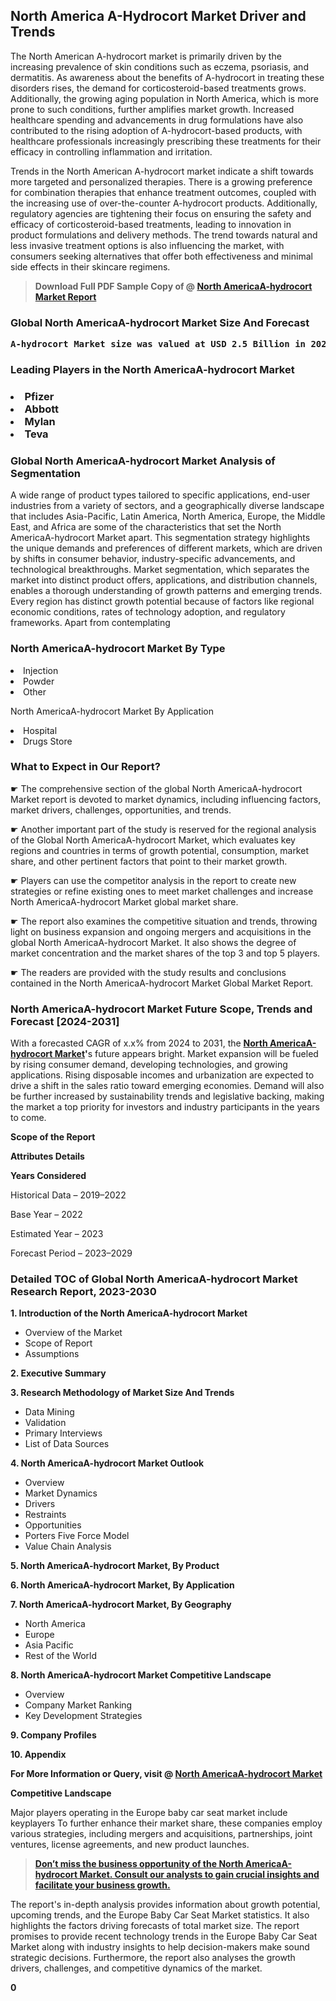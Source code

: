 <p><h2>North America A-Hydrocort Market Driver and Trends</h2><p>The North American A-hydrocort market is primarily driven by the increasing prevalence of skin conditions such as eczema, psoriasis, and dermatitis. As awareness about the benefits of A-hydrocort in treating these disorders rises, the demand for corticosteroid-based treatments grows. Additionally, the growing aging population in North America, which is more prone to such conditions, further amplifies market growth. Increased healthcare spending and advancements in drug formulations have also contributed to the rising adoption of A-hydrocort-based products, with healthcare professionals increasingly prescribing these treatments for their efficacy in controlling inflammation and irritation.</p><p>Trends in the North American A-hydrocort market indicate a shift towards more targeted and personalized therapies. There is a growing preference for combination therapies that enhance treatment outcomes, coupled with the increasing use of over-the-counter A-hydrocort products. Additionally, regulatory agencies are tightening their focus on ensuring the safety and efficacy of corticosteroid-based treatments, leading to innovation in product formulations and delivery methods. The trend towards natural and less invasive treatment options is also influencing the market, with consumers seeking alternatives that offer both effectiveness and minimal side effects in their skincare regimens.</p></p><blockquote id="" class=""><strong>Download Full PDF Sample Copy of @&nbsp;<a href="https://www.verifiedmarketreports.com/download-sample/?rid=857712&utm_source=GitHub-Jan&utm_medium=251" target="_blank">North AmericaA-hydrocort Market Report</a>&nbsp;&nbsp;</strong></blockquote><h3 id="" class=""><strong>Global&nbsp;North AmericaA-hydrocort Market Size And Forecast</strong></h3><pre class="reader-text-block__code-block"><strong>A-hydrocort Market size was valued at USD 2.5 Billion in 2022 and is projected to reach USD 4.0 Billion by 2030, growing at a CAGR of 7.5% from 2024 to 2030.</strong></pre><h3 id="" class="">Leading Players in the&nbsp;North AmericaA-hydrocort Market</h3><h3 class=""></Li><Li>Pfizer</Li><Li> Abbott</Li><Li> Mylan</Li><Li> Teva</h3><h3 id="" class="">Global&nbsp;North AmericaA-hydrocort Market Analysis of Segmentation</h3><p id="" class="">A wide range of product types tailored to specific applications, end-user industries from a variety of sectors, and a geographically diverse landscape that includes Asia-Pacific, Latin America, North America, Europe, the Middle East, and Africa are some of the characteristics that set the North AmericaA-hydrocort Market apart. This segmentation strategy highlights the unique demands and preferences of different markets, which are driven by shifts in consumer behavior, industry-specific advancements, and technological breakthroughs. Market segmentation, which separates the market into distinct product offers, applications, and distribution channels, enables a thorough understanding of growth patterns and emerging trends. Every region has distinct growth potential because of factors like regional economic conditions, rates of technology adoption, and regulatory frameworks. Apart from contemplating</p><h3 id="" class="">North AmericaA-hydrocort Market&nbsp;By Type</h3><p></Li><Li>Injection</Li><Li> Powder</Li><Li> Other</p><div class="" data-test-id=""><p>North AmericaA-hydrocort Market&nbsp;By Application</p></div><p class=""></Li><Li>Hospital</Li><Li> Drugs Store</p><div class="" data-test-id=""><h3><span class="">What to Expect in Our Report?</span></h3></div><div class="" data-test-id=""><p><span class="">☛ The comprehensive section of the global North AmericaA-hydrocort Market report is devoted to market dynamics, including influencing factors, market drivers, challenges, opportunities, and trends.</span></p></div><div class="" data-test-id=""><p><span class="">☛ Another important part of the study is reserved for the regional analysis of the Global North AmericaA-hydrocort Market, which evaluates key regions and countries in terms of growth potential, consumption, market share, and other pertinent factors that point to their market growth.</span></p></div><div class="" data-test-id=""><p><span class="">☛ Players can use the competitor analysis in the report to create new strategies or refine existing ones to meet market challenges and increase North AmericaA-hydrocort Market global market share.</span></p></div><div class="" data-test-id=""><p><span class="">☛ The report also examines the competitive situation and trends, throwing light on business expansion and ongoing mergers and acquisitions in the global North AmericaA-hydrocort Market. It also shows the degree of market concentration and the market shares of the top 3 and top 5 players.</span></p></div><div class="" data-test-id=""><p><span class="">☛ The readers are provided with the study results and conclusions contained in the North AmericaA-hydrocort Market Global Market Report.</span></p></div><div class="" data-test-id=""><h3><span class="">North AmericaA-hydrocort Market Future Scope, Trends and Forecast [2024-2031]</span></h3></div><div class="" data-test-id=""><p><span class="">With a forecasted CAGR of x.x% from 2024 to 2031, the <strong><a href="https://www.verifiedmarketreports.com/download-sample/?rid=857712&utm_source=GitHub-Jan&utm_medium=251" target="_blank">North AmericaA-hydrocort Market</a>'</strong>s future appears bright. Market expansion will be fueled by rising consumer demand, developing technologies, and growing applications. Rising disposable incomes and urbanization are expected to drive a shift in the sales ratio toward emerging economies. Demand will also be further increased by sustainability trends and legislative backing, making the market a top priority for investors and industry participants in the years to come.</span></p><p id="ember66" class="ember-view reader-text-block__paragraph"><strong>Scope of the Report</strong></p><p id="ember67" class="ember-view reader-text-block__paragraph"><strong>Attributes Details</strong></p><p id="ember68" class="ember-view reader-text-block__paragraph"><strong>Years Considered</strong></p><p id="ember69" class="ember-view reader-text-block__paragraph">Historical Data &ndash; 2019&ndash;2022</p><p id="ember70" class="ember-view reader-text-block__paragraph">Base Year &ndash; 2022</p><p id="ember71" class="ember-view reader-text-block__paragraph">Estimated Year &ndash; 2023</p><p id="ember72" class="ember-view reader-text-block__paragraph">Forecast Period &ndash; 2023&ndash;2029</p></div><h3 id="" class="">Detailed TOC of Global North AmericaA-hydrocort Market Research Report, 2023-2030</h3><p id="" class=""><strong>1. Introduction of the North AmericaA-hydrocort Market</strong></p><ul><li>Overview of the Market</li><li>Scope of Report</li><li>Assumptions</li></ul><p id="" class=""><strong>2. Executive Summary</strong></p><p id="" class=""><strong>3. Research Methodology of Market Size And Trends</strong></p><ul><li>Data Mining</li><li>Validation</li><li>Primary Interviews</li><li>List of Data Sources</li></ul><p id="" class=""><strong>4. North AmericaA-hydrocort Market Outlook</strong></p><ul><li>Overview</li><li>Market Dynamics</li><li>Drivers</li><li>Restraints</li><li>Opportunities</li><li>Porters Five Force Model</li><li>Value Chain Analysis</li></ul><p id="" class=""><strong>5. North AmericaA-hydrocort Market, By Product</strong></p><p id="" class=""><strong>6. North AmericaA-hydrocort Market, By Application</strong></p><p id="" class=""><strong>7. North AmericaA-hydrocort Market, By Geography</strong></p><ul><li>North America</li><li>Europe</li><li>Asia Pacific</li><li>Rest of the World</li></ul><p id="" class=""><strong>8. North AmericaA-hydrocort Market Competitive Landscape</strong></p><ul><li>Overview</li><li>Company Market Ranking</li><li>Key Development Strategies</li></ul><p id="" class=""><strong>9. Company Profiles</strong></p><p id="" class=""><strong>10. Appendix</strong></p><p><strong>For More Information or Query, visit&nbsp;@ <a href="https://www.verifiedmarketreports.com/product/a-hydrocort-market/" target="_blank">North AmericaA-hydrocort Market</a></strong></p><p id="ember61" class="ember-view reader-text-block__paragraph"><strong>Competitive Landscape</strong></p><p id="ember62" class="ember-view reader-text-block__paragraph">Major players operating in the Europe baby car seat market include keyplayers To further enhance their market share, these companies employ various strategies, including mergers and acquisitions, partnerships, joint ventures, license agreements, and new product launches.</p><blockquote id="ember63" class="ember-view reader-text-block__blockquote"><strong><a href="https://www.verifiedmarketreports.com/download-sample/?rid=857712&utm_source=GitHub-Jan&utm_medium=251" target="_blank">Don&rsquo;t miss the business opportunity of the North AmericaA-hydrocort Market. Consult our analysts to gain crucial insights and facilitate your business growth.</a></strong></blockquote><p id="ember64" class="ember-view reader-text-block__paragraph">The report's in-depth analysis provides information about growth potential, upcoming trends, and the Europe Baby Car Seat Market statistics. It also highlights the factors driving forecasts of total market size. The report promises to provide recent technology trends in the Europe Baby Car Seat Market along with industry insights to help decision-makers make sound strategic decisions. Furthermore, the report also analyses the growth drivers, challenges, and competitive dynamics of the market.</p><p class="ember-view reader-text-block__paragraph"><strong>0</strong></p>

